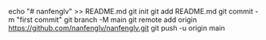 echo "# nanfenglv" >> README.md
git init
git add README.md
git commit -m "first commit"
git branch -M main
git remote add origin https://github.com/nanfenglv/nanfenglv.git
git push -u origin main

